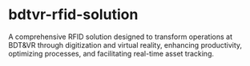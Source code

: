 # bdtvr-rfid-solution
A comprehensive RFID solution designed to transform operations at BDT&amp;VR through digitization and virtual reality, enhancing productivity, optimizing processes, and facilitating real-time asset tracking.
